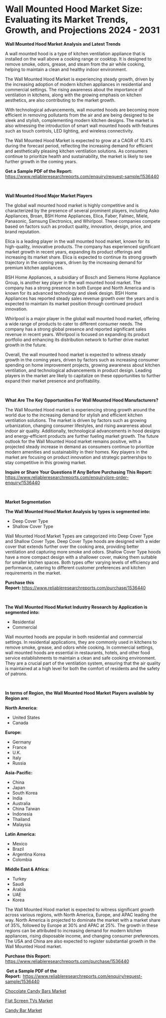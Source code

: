 <p><h1>Wall Mounted Hood Market Size: Evaluating its Market Trends, Growth, and Projections 2024 - 2031</h1></p><p><strong>Wall Mounted Hood Market Analysis and Latest Trends</strong></p>
<p><p>A wall mounted hood is a type of kitchen ventilation appliance that is installed on the wall above a cooking range or cooktop. It is designed to remove smoke, odors, grease, and steam from the air while cooking, helping to maintain a clean and healthy indoor environment.</p><p>The Wall Mounted Hood Market is experiencing steady growth, driven by the increasing adoption of modern kitchen appliances in residential and commercial settings. The rising awareness about the importance of ventilation in kitchens, along with the growing emphasis on kitchen aesthetics, are also contributing to the market growth.</p><p>With technological advancements, wall mounted hoods are becoming more efficient in removing pollutants from the air and are being designed to be sleek and stylish, complementing modern kitchen designs. The market is also witnessing the introduction of smart wall mounted hoods with features such as touch controls, LED lighting, and wireless connectivity.</p><p>The Wall Mounted Hood Market is expected to grow at a CAGR of 10.4% during the forecast period, reflecting the increasing demand for efficient and aesthetically pleasing kitchen ventilation solutions. As consumers continue to prioritize health and sustainability, the market is likely to see further growth in the coming years.</p></p>
<p><strong>Get a Sample PDF of the Report:&nbsp;</strong> <a href="https://www.reliableresearchreports.com/enquiry/request-sample/1536440">https://www.reliableresearchreports.com/enquiry/request-sample/1536440</a></p>
<p>&nbsp;</p>
<p><strong>Wall Mounted Hood Major Market Players</strong></p>
<p><p>The global wall mounted hood market is highly competitive and is characterized by the presence of several prominent players, including Asko Appliances, Broan, BSH Home Appliances, Elica, Faber, Falmec, Miele, Panasonic, Samsung Electronics, and Whirlpool. These companies compete based on factors such as product quality, innovation, design, price, and brand reputation.</p><p>Elica is a leading player in the wall mounted hood market, known for its high-quality, innovative products. The company has experienced significant market growth in recent years, expanding its product offerings and increasing its market share. Elica is expected to continue its strong growth trajectory in the coming years, driven by the increasing demand for premium kitchen appliances.</p><p>BSH Home Appliances, a subsidiary of Bosch and Siemens Home Appliance Group, is another key player in the wall mounted hood market. The company has a strong presence in both Europe and North America and is known for its advanced technology and sleek design. BSH Home Appliances has reported steady sales revenue growth over the years and is expected to maintain its market position through continued product innovation.</p><p>Whirlpool is a major player in the global wall mounted hood market, offering a wide range of products to cater to different consumer needs. The company has a strong global presence and reported significant sales revenue in recent years. Whirlpool is focused on expanding its product portfolio and enhancing its distribution network to further drive market growth in the future.</p><p>Overall, the wall mounted hood market is expected to witness steady growth in the coming years, driven by factors such as increasing consumer spending on home improvement projects, growing awareness about kitchen ventilation, and technological advancements in product design. Leading players in the market are likely to capitalize on these opportunities to further expand their market presence and profitability.</p></p>
<p>&nbsp;</p>
<p><strong>What Are The Key Opportunities For Wall Mounted Hood Manufacturers?</strong></p>
<p><p>The Wall Mounted Hood market is experiencing strong growth around the world due to the increasing demand for stylish and efficient kitchen ventilation solutions. The market is driven by factors such as growing urbanization, changing consumer lifestyles, and rising awareness about indoor air quality. Additionally, technological advancements in hood designs and energy-efficient products are further fueling market growth. The future outlook for the Wall Mounted Hood market remains positive, with a projected steady increase in demand as consumers continue to prioritize modern amenities and sustainability in their homes. Key players in the market are focusing on product innovation and strategic partnerships to stay competitive in this growing market.</p></p>
<p><strong>Inquire or Share Your Questions If Any Before Purchasing This Report:</strong> <a href="https://www.reliableresearchreports.com/enquiry/pre-order-enquiry/1536440">https://www.reliableresearchreports.com/enquiry/pre-order-enquiry/1536440</a></p>
<p>&nbsp;</p>
<p><strong>Market Segmentation</strong></p>
<p><strong>The Wall Mounted Hood Market Analysis by types is segmented into:</strong></p>
<p><ul><li>Deep Cover Type</li><li>Shallow Cover Type</li></ul></p>
<p><p>Wall Mounted Hood Market Types are categorized into Deep Cover Type and Shallow Cover Type. Deep Cover Type hoods are designed with a wider cover that extends further over the cooking area, providing better ventilation and capturing more smoke and odors. Shallow Cover Type hoods have a more compact design with a shallower cover, making them suitable for smaller kitchen spaces. Both types offer varying levels of efficiency and performance, catering to different customer preferences and kitchen requirements in the market.</p></p>
<p><strong>Purchase this Report:&nbsp;</strong><a href="https://www.reliableresearchreports.com/purchase/1536440">https://www.reliableresearchreports.com/purchase/1536440</a></p>
<p>&nbsp;</p>
<p><strong>The Wall Mounted Hood Market Industry Research by Application is segmented into:</strong></p>
<p><ul><li>Residential</li><li>Commercial</li></ul></p>
<p><p>Wall mounted hoods are popular in both residential and commercial settings. In residential applications, they are commonly used in kitchens to remove smoke, grease, and odors while cooking. In commercial settings, wall mounted hoods are essential in restaurants, hotels, and other food service establishments to maintain a clean and safe cooking environment. They are a crucial part of the ventilation system, ensuring that the air quality is maintained at a high level for both the comfort of residents and the safety of patrons.</p></p>
<p>&nbsp;</p>
<p><strong>In terms of Region, the Wall Mounted Hood Market Players available by Region are:</strong></p>
<p>
    <p> <strong> North America: </strong>
        <ul>
            <li>United States</li>
            <li>Canada</li>
        </ul>
        </p> 
    <p> <strong> Europe: </strong>
        <ul>
            <li>Germany</li>
            <li>France</li>
            <li>U.K.</li>
            <li>Italy</li>
            <li>Russia</li>
        </ul>
        </p> 
    <p> <strong> Asia-Pacific: </strong>
        <ul>
            <li>China</li>
            <li>Japan</li>
            <li>South Korea</li>
            <li>India</li>
            <li>Australia</li>
            <li>China Taiwan</li>
            <li>Indonesia</li>
            <li>Thailand</li>
            <li>Malaysia</li>
        </ul>
        </p> 
    <p> <strong> Latin America: </strong>
        <ul>
            <li>Mexico</li>
            <li>Brazil</li>
            <li>Argentina Korea</li>
            <li>Colombia</li>
        </ul>
        </p> 
    <p> <strong> Middle East & Africa: </strong>
        <ul>
            <li>Turkey</li>
            <li>Saudi</li>
            <li>Arabia</li>
            <li>UAE</li>
            <li>Korea</li>
        </ul>
    </p>
    </p>
<p><p>The Wall Mounted Hood market is expected to witness significant growth across various regions, with North America, Europe, and APAC leading the way. North America is projected to dominate the market with a market share of 35%, followed by Europe at 30% and APAC at 25%. The growth in these regions can be attributed to increasing demand for modern kitchen appliances, rising disposable income, and changing consumer preferences. The USA and China are also expected to register substantial growth in the Wall Mounted Hood market.</p></p>
<p><strong>Purchase this Report: </strong><a href="https://www.reliableresearchreports.com/purchase/1536440">https://www.reliableresearchreports.com/purchase/1536440</a></p>
<p>&nbsp;<strong>Get a Sample PDF of the Report:&nbsp;&nbsp;</strong><a href="https://www.reliableresearchreports.com/enquiry/request-sample/1536440">https://www.reliableresearchreports.com/enquiry/request-sample/1536440</a></p>
<p><strong></strong></p>
<p><p><a href="https://github.com/wwwkeltoum/Market-Research-Report-List-2/blob/main/chocolate-candy-bars-market.md">Chocolate Candy Bars Market</a></p><p><a href="https://github.com/nicholepatriciadoylenwnrjr0/Market-Research-Report-List-1/blob/main/flat-screen-tvs-market.md">Flat Screen TVs Market</a></p><p><a href="https://github.com/gamblestampleyjenny50m5sl6/Market-Research-Report-List-1/blob/main/candy-bar-market.md">Candy Bar Market</a></p></p>